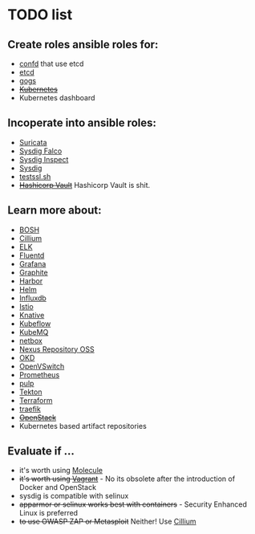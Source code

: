 # TODO list

## Create roles ansible roles for:

- [confd] that use etcd
- [etcd]
- [gogs]
- ~~[Kubernetes]~~
- Kubernetes dashboard

## Incoperate into ansible roles:

- [Suricata]
- [Sysdig Falco]
- [Sysdig Inspect]
- [Sysdig]
- [testssl.sh]
- ~~[Hashicorp Vault]~~ Hashicorp Vault is shit.

## Learn more about:

- [BOSH]
- [Cillium]
- [ELK]
- [Fluentd]
- [Grafana]
- [Graphite]
- [Harbor]
- [Helm]
- [Influxdb]
- [Istio]
- [Knative]
- [Kubeflow]
- [KubeMQ]
- [netbox]
- [Nexus Repository OSS]
- [OKD]
- [OpenVSwitch]
- [Prometheus]
- [pulp]
- [Tekton]
- [Terraform]
- [traefik]
- ~~[OpenStack]~~
- Kubernetes based artifact repositories

## Evaluate if ...

- it's worth using [Molecule]
- ~~it's worth using [Vagrant]~~ - No its obsolete after the introduction of Docker and OpenStack
- sysdig is compatible with selinux
- ~~apparmor or selinux works best with containers~~ - Security Enhanced Linux is preferred
- ~~to use OWASP ZAP or Metasploit~~ Neither! Use [Cillium]

[bosh]: https://bosh.io/
[cillium]: https://github.com/cilium/cilium
[confd]: https://github.com/kelseyhightower/confd/blob/master/docs/installation.md
[elk]: https://www.elastic.co
[etcd]: https://etcd.io/
[fluentd]: https://fluentd.org
[gogs]: https://github.com/gogits/gogs
[grafana]: https://grafana.com/
[graphite]: https://graphiteapp.org/
[harbor]: https://goharbor.io/
[hashicorp vault]: https://www.vaultproject.io/
[helm]: https://helm.sh/
[influxdb]: https://www.influxdata.com/
[istio]: https://istio.io
[knative]: https://knative.dev/
[kubeflow]: https://www.kubeflow.org/
[kubemq]: https://kubemq.io/
[kubernetes]: https://kubernetes.io/docs/setup/independent/install-kubeadm/
[molecule]: https://molecule.readthedocs.io/en/latest/installation.html
[netbox]: https://netbox.readthedocs.io/en/stable/installation/
[nexus repository oss]: https://www.sonatype.com/nexus-repository-oss
[okd]: https://www.okd.io/
[openstack]: https://www.openstack.org/software/start/
[openvswitch]: http://docs.openvswitch.org/en/latest/
[prometheus]: https://prometheus.io/
[pulp]: https://pulpproject.org/
[suricata]: https://suricata-ids.org/docs/
[sysdig]: https://www.sysdig.org/install/
[sysdig falco]: https://github.com/draios/falco/wiki/How-to-Install-Falco-for-Linux
[sysdig inspect]: https://github.com/draios/sysdig-inspect
[tekton]: https://tekton.dev/
[terraform]: https://www.terraform.io/
[testssl.sh]: https://testssl.sh/
[traefik]: https://docs.traefik.io/
[vagrant]: https://www.vagrantup.com/downloads.html
